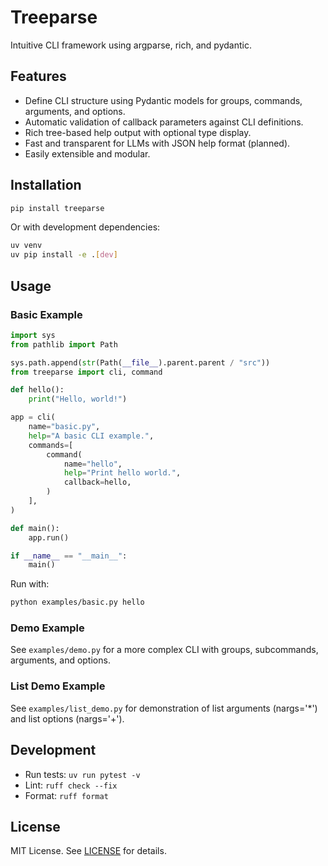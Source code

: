 # Treeparse

Intuitive CLI framework using argparse, rich, and pydantic.

## Features

- Define CLI structure using Pydantic models for groups, commands, arguments, and options.
- Automatic validation of callback parameters against CLI definitions.
- Rich tree-based help output with optional type display.
- Fast and transparent for LLMs with JSON help format (planned).
- Easily extensible and modular.

## Installation

```bash
pip install treeparse
```

Or with development dependencies:

```bash
uv venv
uv pip install -e .[dev]
```

## Usage

### Basic Example

```python
import sys
from pathlib import Path

sys.path.append(str(Path(__file__).parent.parent / "src"))
from treeparse import cli, command

def hello():
    print("Hello, world!")

app = cli(
    name="basic.py",
    help="A basic CLI example.",
    commands=[
        command(
            name="hello",
            help="Print hello world.",
            callback=hello,
        )
    ],
)

def main():
    app.run()

if __name__ == "__main__":
    main()

```

Run with:

```bash
python examples/basic.py hello
```

### Demo Example

See `examples/demo.py` for a more complex CLI with groups, subcommands, arguments, and options.

### List Demo Example

See `examples/list_demo.py` for demonstration of list arguments (nargs='*') and list options (nargs='+').

## Development

- Run tests: `uv run pytest -v`
- Lint: `ruff check --fix`
- Format: `ruff format`

## License

MIT License. See [LICENSE](LICENSE) for details.



